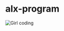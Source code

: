 # alx-program

![Girl coding](https://thumbs.dreamstime.com/b/vector-illustration-kid-computer-eps-vector-illustration-kid-computer-122338143.jpg)
